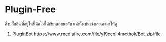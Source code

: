 # Plugin-Free

ลิ้งปลั๊กอินที่อยู่ในนี้คือไม่ได้เขียนเองนะคับ แค่เห็นมันเจ๋งเลยเอามาให้ดู
1. PluginBot https://www.mediafire.com/file/yl9ceqli4mcthok/Bot.zip/file
